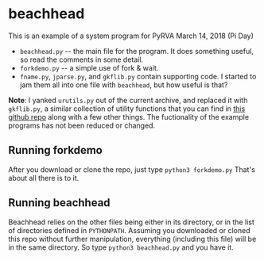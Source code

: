 # beachhead
This is an example of a system program for PyRVA March 14, 2018 (Pi Day)

- `beachhead.py` -- the main file for the program. It does something useful, so read the comments in some detail.
- `forkdemo.py` -- a simple use of fork & wait.
- `fname.py`, `jparse.py`, and `gkflib.py` contain supporting code. I started to jam them all into one file with `beachhead`, but how useful is that?

**Note**: I yanked `urutils.py` out of the current archive, and replaced it with 
`gkflib.py`, a similar collection of utility functions that you can find in 
[this github repo](https://github.com/georgeflanagin/gkflib) 
along with a few other things. The fuctionality of the example programs has not 
been reduced or changed.

## Running forkdemo

After you download or clone the repo, just type `python3 forkdemo.py` That's about all there is to it.

## Running beachhead

Beachhead relies on the other files being either in its directory, or in the list of directories 
defined in `PYTHONPATH`. Assuming you downloaded or cloned this repo without further manipulation,
everything (including this file) will be in the same directory. So type `python3 beachhead.py` and
you have it.
